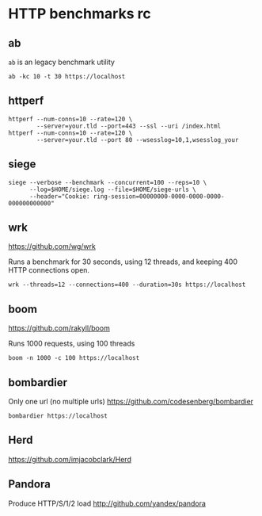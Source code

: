# HTTP benchmarks rc

## ab

`ab` is an legacy benchmark utility

    ab -kc 10 -t 30 https://localhost

## httperf

    httperf --num-conns=10 --rate=120 \
            --server=your.tld --port=443 --ssl --uri /index.html
    httperf --num-conns=10 --rate=120 \
            --server=your.tld --port 80 --wsesslog=10,1,wsesslog_your

## siege

    siege --verbose --benchmark --concurrent=100 --reps=10 \
          --log=$HOME/siege.log --file=$HOME/siege-urls \
          --header="Cookie: ring-session=00000000-0000-0000-0000-000000000000"

## wrk

<https://github.com/wg/wrk>

Runs a benchmark for 30 seconds, using 12 threads, and keeping
400 HTTP connections open.

    wrk --threads=12 --connections=400 --duration=30s https://localhost

## boom

<https://github.com/rakyll/boom>

Runs 1000 requests, using 100 threads

    boom -n 1000 -c 100 https://localhost

## bombardier

Only one url (no multiple urls)
<https://github.com/codesenberg/bombardier>

    bombardier https://localhost

## Herd

<https://github.com/imjacobclark/Herd>

## Pandora

Produce HTTP/S/1/2 load http://github.com/yandex/pandora
